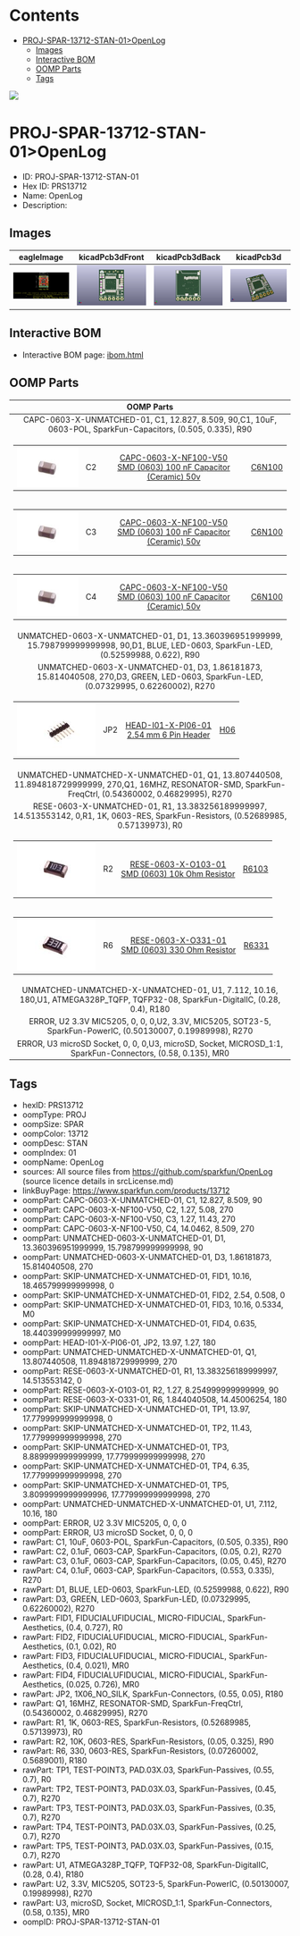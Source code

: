 



Contents
========

* [PROJ-SPAR-13712-STAN-01>OpenLog](#proj-spar-13712-stan-01openlog)
	* [Images](#images)
	* [Interactive BOM](#interactive-bom)
	* [OOMP Parts](#oomp-parts)
	* [Tags](#tags)
  
![][im]
# PROJ-SPAR-13712-STAN-01>OpenLog

- ID: PROJ-SPAR-13712-STAN-01
- Hex ID: PRS13712
- Name: OpenLog
- Description: 

## Images
  
  

|eagleImage|kicadPcb3dFront|kicadPcb3dBack|kicadPcb3d|
| :---: | :---: | :---: | :---: |
|[![eagleImage](eagleImage_140.png)](eagleImage_600.png)|[![kicadPcb3dFront](kicadPcb3dFront_140.png)](kicadPcb3dFront_600.png)|[![kicadPcb3dBack](kicadPcb3dBack_140.png)](kicadPcb3dBack_600.png)|[![kicadPcb3d](kicadPcb3d_140.png)](kicadPcb3d_600.png)|

## Interactive BOM

- Interactive BOM page: [ibom.html](kicad/bom/ibom.html)

## OOMP Parts
  

|OOMP Parts|
| :---: |
|CAPC-0603-X-UNMATCHED-01, C1, 12.827, 8.509, 90,C1, 10uF, 0603-POL, SparkFun-Capacitors, (0.505, 0.335), R90|
|<table><tr><td>![CAPC-0603-X-NF100-V50](https://raw.githubusercontent.com/oomlout/oomlout_OOMP_parts/main/CAPC-0603-X-NF100-V50/image_140.jpg)</td><td> C2</td><td>[CAPC-0603-X-NF100-V50<br>SMD (0603) 100 nF Capacitor (Ceramic) 50v](https://github.com/oomlout/oomlout_OOMP_parts/tree/main/CAPC-0603-X-NF100-V50/)</td><td>[C6N100](https://github.com/oomlout/oomlout_OOMP_parts/tree/main/CAPC-0603-X-NF100-V50/)</td></tr></table>|
|<table><tr><td>![CAPC-0603-X-NF100-V50](https://raw.githubusercontent.com/oomlout/oomlout_OOMP_parts/main/CAPC-0603-X-NF100-V50/image_140.jpg)</td><td> C3</td><td>[CAPC-0603-X-NF100-V50<br>SMD (0603) 100 nF Capacitor (Ceramic) 50v](https://github.com/oomlout/oomlout_OOMP_parts/tree/main/CAPC-0603-X-NF100-V50/)</td><td>[C6N100](https://github.com/oomlout/oomlout_OOMP_parts/tree/main/CAPC-0603-X-NF100-V50/)</td></tr></table>|
|<table><tr><td>![CAPC-0603-X-NF100-V50](https://raw.githubusercontent.com/oomlout/oomlout_OOMP_parts/main/CAPC-0603-X-NF100-V50/image_140.jpg)</td><td> C4</td><td>[CAPC-0603-X-NF100-V50<br>SMD (0603) 100 nF Capacitor (Ceramic) 50v](https://github.com/oomlout/oomlout_OOMP_parts/tree/main/CAPC-0603-X-NF100-V50/)</td><td>[C6N100](https://github.com/oomlout/oomlout_OOMP_parts/tree/main/CAPC-0603-X-NF100-V50/)</td></tr></table>|
|UNMATCHED-0603-X-UNMATCHED-01, D1, 13.360396951999999, 15.798799999999998, 90,D1, BLUE, LED-0603, SparkFun-LED, (0.52599988, 0.622), R90|
|UNMATCHED-0603-X-UNMATCHED-01, D3, 1.86181873, 15.814040508, 270,D3, GREEN, LED-0603, SparkFun-LED, (0.07329995, 0.62260002), R270|
|<table><tr><td>![HEAD-I01-X-PI06-01](https://raw.githubusercontent.com/oomlout/oomlout_OOMP_parts/main/HEAD-I01-X-PI06-01/image_140.jpg)</td><td> JP2</td><td>[HEAD-I01-X-PI06-01<br>2.54 mm 6 Pin Header](https://github.com/oomlout/oomlout_OOMP_parts/tree/main/HEAD-I01-X-PI06-01/)</td><td>[H06](https://github.com/oomlout/oomlout_OOMP_parts/tree/main/HEAD-I01-X-PI06-01/)</td></tr></table>|
|UNMATCHED-UNMATCHED-X-UNMATCHED-01, Q1, 13.807440508, 11.894818729999999, 270,Q1, 16MHZ, RESONATOR-SMD, SparkFun-FreqCtrl, (0.54360002, 0.46829995), R270|
|RESE-0603-X-UNMATCHED-01, R1, 13.383256189999997, 14.513553142, 0,R1, 1K, 0603-RES, SparkFun-Resistors, (0.52689985, 0.57139973), R0|
|<table><tr><td>![RESE-0603-X-O103-01](https://raw.githubusercontent.com/oomlout/oomlout_OOMP_parts/main/RESE-0603-X-O103-01/image_140.jpg)</td><td> R2</td><td>[RESE-0603-X-O103-01<br>SMD (0603) 10k Ohm Resistor](https://github.com/oomlout/oomlout_OOMP_parts/tree/main/RESE-0603-X-O103-01/)</td><td>[R6103](https://github.com/oomlout/oomlout_OOMP_parts/tree/main/RESE-0603-X-O103-01/)</td></tr></table>|
|<table><tr><td>![RESE-0603-X-O331-01](https://raw.githubusercontent.com/oomlout/oomlout_OOMP_parts/main/RESE-0603-X-O331-01/image_140.jpg)</td><td> R6</td><td>[RESE-0603-X-O331-01<br>SMD (0603) 330 Ohm Resistor](https://github.com/oomlout/oomlout_OOMP_parts/tree/main/RESE-0603-X-O331-01/)</td><td>[R6331](https://github.com/oomlout/oomlout_OOMP_parts/tree/main/RESE-0603-X-O331-01/)</td></tr></table>|
|UNMATCHED-UNMATCHED-X-UNMATCHED-01, U1, 7.112, 10.16, 180,U1, ATMEGA328P_TQFP, TQFP32-08, SparkFun-DigitalIC, (0.28, 0.4), R180|
|ERROR, U2 3.3V MIC5205, 0, 0, 0,U2, 3.3V, MIC5205, SOT23-5, SparkFun-PowerIC, (0.50130007, 0.19989998), R270|
|ERROR, U3 microSD Socket, 0, 0, 0,U3, microSD, Socket, MICROSD_1:1, SparkFun-Connectors, (0.58, 0.135), MR0|

## Tags

- hexID: PRS13712
- oompType: PROJ
- oompSize: SPAR
- oompColor: 13712
- oompDesc: STAN
- oompIndex: 01
- oompName: OpenLog
- sources: All source files from https://github.com/sparkfun/OpenLog (source licence details in srcLicense.md)
- linkBuyPage: https://www.sparkfun.com/products/13712
- oompPart: CAPC-0603-X-UNMATCHED-01, C1, 12.827, 8.509, 90
- oompPart: CAPC-0603-X-NF100-V50, C2, 1.27, 5.08, 270
- oompPart: CAPC-0603-X-NF100-V50, C3, 1.27, 11.43, 270
- oompPart: CAPC-0603-X-NF100-V50, C4, 14.0462, 8.509, 270
- oompPart: UNMATCHED-0603-X-UNMATCHED-01, D1, 13.360396951999999, 15.798799999999998, 90
- oompPart: UNMATCHED-0603-X-UNMATCHED-01, D3, 1.86181873, 15.814040508, 270
- oompPart: SKIP-UNMATCHED-X-UNMATCHED-01, FID1, 10.16, 18.465799999999998, 0
- oompPart: SKIP-UNMATCHED-X-UNMATCHED-01, FID2, 2.54, 0.508, 0
- oompPart: SKIP-UNMATCHED-X-UNMATCHED-01, FID3, 10.16, 0.5334, M0
- oompPart: SKIP-UNMATCHED-X-UNMATCHED-01, FID4, 0.635, 18.440399999999997, M0
- oompPart: HEAD-I01-X-PI06-01, JP2, 13.97, 1.27, 180
- oompPart: UNMATCHED-UNMATCHED-X-UNMATCHED-01, Q1, 13.807440508, 11.894818729999999, 270
- oompPart: RESE-0603-X-UNMATCHED-01, R1, 13.383256189999997, 14.513553142, 0
- oompPart: RESE-0603-X-O103-01, R2, 1.27, 8.254999999999999, 90
- oompPart: RESE-0603-X-O331-01, R6, 1.844040508, 14.45006254, 180
- oompPart: SKIP-UNMATCHED-X-UNMATCHED-01, TP1, 13.97, 17.779999999999998, 0
- oompPart: SKIP-UNMATCHED-X-UNMATCHED-01, TP2, 11.43, 17.779999999999998, 270
- oompPart: SKIP-UNMATCHED-X-UNMATCHED-01, TP3, 8.889999999999999, 17.779999999999998, 270
- oompPart: SKIP-UNMATCHED-X-UNMATCHED-01, TP4, 6.35, 17.779999999999998, 270
- oompPart: SKIP-UNMATCHED-X-UNMATCHED-01, TP5, 3.8099999999999996, 17.779999999999998, 270
- oompPart: UNMATCHED-UNMATCHED-X-UNMATCHED-01, U1, 7.112, 10.16, 180
- oompPart: ERROR, U2 3.3V MIC5205, 0, 0, 0
- oompPart: ERROR, U3 microSD Socket, 0, 0, 0
- rawPart: C1, 10uF, 0603-POL, SparkFun-Capacitors, (0.505, 0.335), R90
- rawPart: C2, 0.1uF, 0603-CAP, SparkFun-Capacitors, (0.05, 0.2), R270
- rawPart: C3, 0.1uF, 0603-CAP, SparkFun-Capacitors, (0.05, 0.45), R270
- rawPart: C4, 0.1uF, 0603-CAP, SparkFun-Capacitors, (0.553, 0.335), R270
- rawPart: D1, BLUE, LED-0603, SparkFun-LED, (0.52599988, 0.622), R90
- rawPart: D3, GREEN, LED-0603, SparkFun-LED, (0.07329995, 0.62260002), R270
- rawPart: FID1, FIDUCIALUFIDUCIAL, MICRO-FIDUCIAL, SparkFun-Aesthetics, (0.4, 0.727), R0
- rawPart: FID2, FIDUCIALUFIDUCIAL, MICRO-FIDUCIAL, SparkFun-Aesthetics, (0.1, 0.02), R0
- rawPart: FID3, FIDUCIALUFIDUCIAL, MICRO-FIDUCIAL, SparkFun-Aesthetics, (0.4, 0.021), MR0
- rawPart: FID4, FIDUCIALUFIDUCIAL, MICRO-FIDUCIAL, SparkFun-Aesthetics, (0.025, 0.726), MR0
- rawPart: JP2, 1X06_NO_SILK, SparkFun-Connectors, (0.55, 0.05), R180
- rawPart: Q1, 16MHZ, RESONATOR-SMD, SparkFun-FreqCtrl, (0.54360002, 0.46829995), R270
- rawPart: R1, 1K, 0603-RES, SparkFun-Resistors, (0.52689985, 0.57139973), R0
- rawPart: R2, 10K, 0603-RES, SparkFun-Resistors, (0.05, 0.325), R90
- rawPart: R6, 330, 0603-RES, SparkFun-Resistors, (0.07260002, 0.5689001), R180
- rawPart: TP1, TEST-POINT3, PAD.03X.03, SparkFun-Passives, (0.55, 0.7), R0
- rawPart: TP2, TEST-POINT3, PAD.03X.03, SparkFun-Passives, (0.45, 0.7), R270
- rawPart: TP3, TEST-POINT3, PAD.03X.03, SparkFun-Passives, (0.35, 0.7), R270
- rawPart: TP4, TEST-POINT3, PAD.03X.03, SparkFun-Passives, (0.25, 0.7), R270
- rawPart: TP5, TEST-POINT3, PAD.03X.03, SparkFun-Passives, (0.15, 0.7), R270
- rawPart: U1, ATMEGA328P_TQFP, TQFP32-08, SparkFun-DigitalIC, (0.28, 0.4), R180
- rawPart: U2, 3.3V, MIC5205, SOT23-5, SparkFun-PowerIC, (0.50130007, 0.19989998), R270
- rawPart: U3, microSD, Socket, MICROSD_1:1, SparkFun-Connectors, (0.58, 0.135), MR0
- oompID: PROJ-SPAR-13712-STAN-01



[im]: kicadPcb3d_450.png
